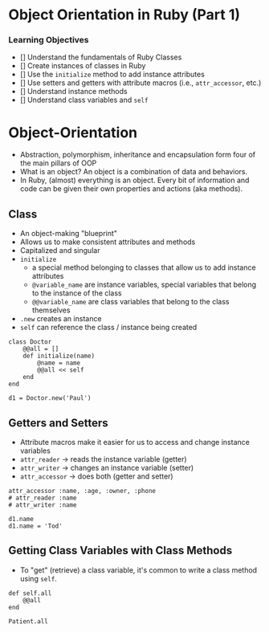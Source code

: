 # Object Orientation in Ruby (Part 1)

### Learning Objectives
- [] Understand the fundamentals of Ruby Classes 
- [] Create instances of classes in Ruby
- [] Use the `initialize` method to add instance attributes
- [] Use setters and getters with attribute macros (i.e., `attr_accessor`, etc.)
- [] Understand instance methods
- [] Understand class variables and `self`


# Object-Orientation
- Abstraction, polymorphism, inheritance and encapsulation form four of the main pillars of OOP
- What is an object? An object is a combination of data and behaviors.
- In Ruby, (almost) everything is an object. Every bit of information and code can be given their own properties and actions (aka methods).

## Class
- An object-making "blueprint"
- Allows us to make consistent attributes and methods
- Capitalized and singular
- `initialize`
    - a special method belonging to classes that allow us to add instance attributes
    - `@variable_name` are instance variables, special variables that belong to the instance of the class
    - `@@variable_name` are class variables that belong to the class themselves
- `.new` creates an instance 
- `self` can reference the class / instance being created

```
class Doctor
    @@all = []
    def initialize(name)
        @name = name
        @@all << self
    end
end 

d1 = Doctor.new('Paul')
```

## Getters and Setters
- Attribute macros make it easier for us to access and change instance variables
- `attr_reader` -> reads the instance variable  (getter)
- `attr_writer` -> changes an instance variable (setter)
- `attr_accessor` -> does both (getter and setter)
```
attr_accessor :name, :age, :owner, :phone
# attr_reader :name
# attr_writer :name

d1.name 
d1.name = 'Tod'

```

## Getting Class Variables with Class Methods
- To "get" (retrieve) a class variable, it's common to write a class method using `self`.

```
def self.all
    @@all
end

Patient.all
```